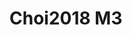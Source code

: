 <a name="material" />

# Choi2018 M3
<script type="application/ld+json">
  {
    "@context": "https://schema.org/",
    "@type": "ChemicalSubstance",
    "http://purl.org/dc/terms/conformsTo":
      {
        "@type": "CreativeWork",
        "@id": "https://bioschemas.org/profiles/ChemicalSubstance/0.4-RELEASE/"
      },
    "@id": "https://egonw.github.io/nanowiki/nanowiki514.html#material",
    "name": "Choi2018 M3",
    "sameAs": "http://127.0.0.1/mediawiki/index.php/Special:URIResolver/Choi2018_M3"
  }
</script>

